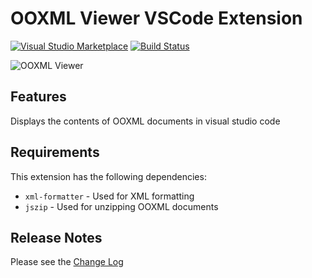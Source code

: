 # OOXML Viewer VSCode Extension

[![Visual Studio Marketplace](https://vsmarketplacebadge.apphb.com/version/yuenm18.ooxml-viewer.svg)](https://marketplace.visualstudio.com/items?itemName=yuenm18.ooxml-viewer)
[![Build Status](https://dev.azure.com/yuenm18/Extensions/_apis/build/status/yuenm18.ooxml-viewer-vscode?branchName=master)](https://dev.azure.com/yuenm18/Extensions/_build/latest?definitionId=2&branchName=master)

![OOXML Viewer](https://raw.githubusercontent.com/yuenm18/ooxml-viewer-vscode/master/images/overview.gif)

## Features

Displays the contents of OOXML documents in visual studio code

## Requirements

This extension has the following dependencies:

* `xml-formatter` - Used for XML formatting
* `jszip` - Used for unzipping OOXML documents

## Release Notes

Please see the [Change Log](CHANGELOG.md) 


